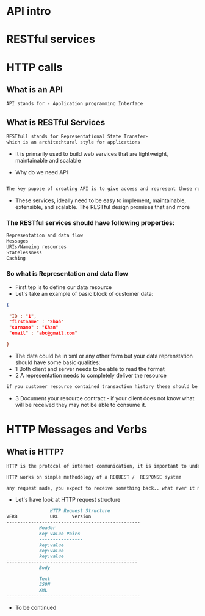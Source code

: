 # API intro
# RESTful services
# HTTP calls

## What is an API

``` 
API stands for - Application programming Interface
```
## What is RESTful Services
```html
RESTfull stands for Representational State Transfer-
which is an architechtural style for applications
```
- It is primarily used to build web services that are lightweight, maintainable and scalable

- Why do we need API
``` bash

The key pupose of creating API is to give access and represent those resources

```

- These services, ideally need to be easy to implement, maintainable, extensible, and scalable.
The RESTful design promises that and more

### The RESTful services should have following properties:
``` bash
Representation and data flow
Messages
URIs/Nameing resources
Statelessness
Caching
```

### So what is Representation and data flow

- First tep is to define our data resource 
- Let's take an example of basic block of customer data:
``` JSON
{
 
 "ID : "1",
 "firstname" : "Shah"
 "surname" : "Khan"
 "email" : "abc@gmail.com"

}
```
- The data could be in xml or any other form but your data reprenstation should have some basic qualities:
- 1 Both client and server needs to be able to read the format
- 2 A representation needs to completely deliver the resource
```markdown
if you customer resource contained transaction history these should be broken down into separate representations/services

```
- 3 Document your resource contract - if your client does not know what will be received they may not be able to consume it.


# HTTP Messages and Verbs
## What is HTTP?

```markdown
HTTP is the protocol of internet communication, it is important to understand together with API communication

HTTP works on simple methodology of a REQUEST /  RESPONSE system

any request made, you expect to receive something back.. what ever it may be
```
- Let's have look at HTTP request structure

```markdown
                HTTP Request Structure
VERB            URL     Version
-------------------------------------------------
            Header
            Key value Pairs
            ----------------
            key:value
            key:value
            key:value
------------------------------------------------
            Body

            Text
            JSON 
            XML
-------------------------------------------------
```
- To be continued